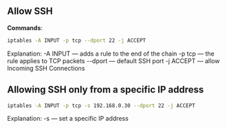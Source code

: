 ## Allow SSH 


**Commands**:

```bash
iptables -A INPUT -p tcp --dport 22 -j ACCEPT
```
Explanation:
-A INPUT — adds a rule to the end of the chain
-p tcp — the rule applies to TCP packets
--dport — default SSH port
-j ACCEPT — allow Incoming SSH Connections


## Allowing SSH only from a specific IP address

```bash
iptables -A INPUT -p tcp -s 192.168.0.30 --dport 22 -j ACCEPT
```

Explanation:
-s — set a specific IP address

